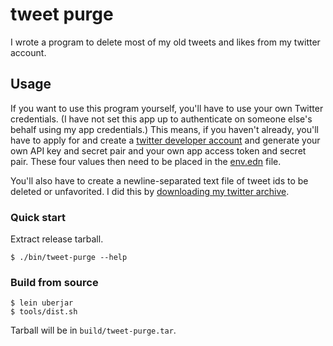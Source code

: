 tweet purge
===========

I wrote a program to delete most of my old tweets and likes from my twitter account.

Usage
-----

If you want to use this program yourself, you'll have to use your own Twitter credentials. (I have not set this app up to authenticate on someone else's behalf using my app credentials.) This means, if you haven't already, you'll have to apply for and create a [twitter developer account](https://developer.twitter.com/en/apply-for-access) and generate your own API key and secret pair and your own app access token and secret pair. These four values then need to be placed in the [env.edn](env.edn.sample) file.

You'll also have to create a newline-separated text file of tweet ids to be deleted or unfavorited. I did this by [downloading my twitter archive](https://help.twitter.com/en/managing-your-account/how-to-download-your-twitter-archive).

### Quick start

Extract release tarball.

``` shell
$ ./bin/tweet-purge --help
```

### Build from source

``` shell
$ lein uberjar
$ tools/dist.sh
```

Tarball will be in `build/tweet-purge.tar`.
